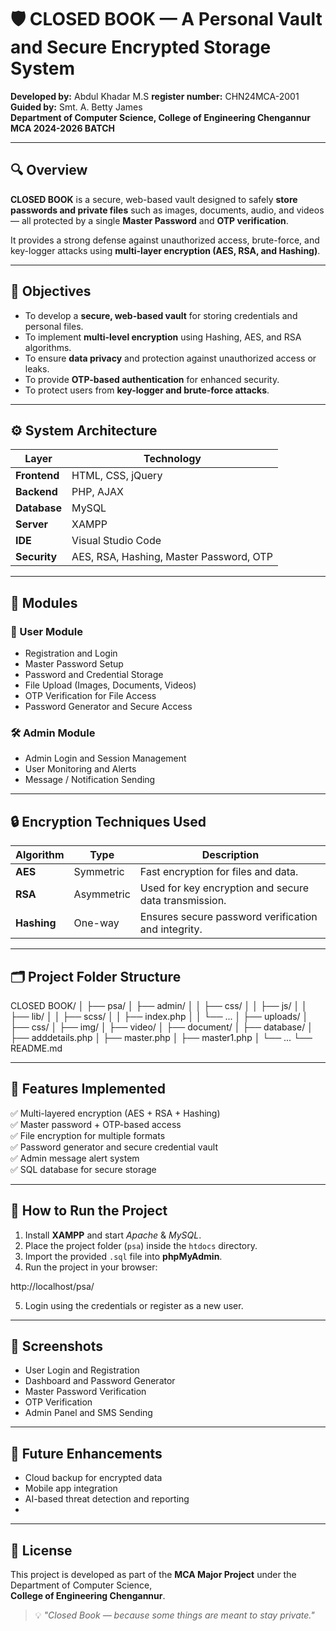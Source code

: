 # 🛡️ CLOSED BOOK — A Personal Vault and Secure Encrypted Storage System

**Developed by:** Abdul Khadar M.S
**register number:** CHN24MCA-2001
**Guided by:** Smt. A. Betty James  
**Department of Computer Science, College of Engineering Chengannur**
**MCA 2024-2026 BATCH**

---

## 🔍 Overview

**CLOSED BOOK** is a secure, web-based vault designed to safely **store passwords and private files** such as images, documents, audio, and videos — all protected by a single **Master Password** and **OTP verification**.

It provides a strong defense against unauthorized access, brute-force, and key-logger attacks using **multi-layer encryption (AES, RSA, and Hashing)**.

---

## 🎯 Objectives

- To develop a **secure, web-based vault** for storing credentials and personal files.  
- To implement **multi-level encryption** using Hashing, AES, and RSA algorithms.  
- To ensure **data privacy** and protection against unauthorized access or leaks.  
- To provide **OTP-based authentication** for enhanced security.  
- To protect users from **key-logger and brute-force attacks**.

---

## ⚙️ System Architecture

| Layer | Technology |
|--------|-------------|
| **Frontend** | HTML, CSS, jQuery |
| **Backend** | PHP, AJAX |
| **Database** | MySQL |
| **Server** | XAMPP |
| **IDE** | Visual Studio Code |
| **Security** | AES, RSA, Hashing, Master Password, OTP |

---

## 🧩 Modules

### 👤 User Module
- Registration and Login  
- Master Password Setup  
- Password and Credential Storage  
- File Upload (Images, Documents, Videos)  
- OTP Verification for File Access  
- Password Generator and Secure Access  

### 🛠️ Admin Module
- Admin Login and Session Management  
- User Monitoring and Alerts  
- Message / Notification Sending  

---

## 🔒 Encryption Techniques Used

| Algorithm | Type | Description |
|------------|------|-------------|
| **AES** | Symmetric | Fast encryption for files and data. |
| **RSA** | Asymmetric | Used for key encryption and secure data transmission. |
| **Hashing** | One-way | Ensures secure password verification and integrity. |

---

## 🗂️ Project Folder Structure
CLOSED BOOK/
│
├── psa/
│ ├── admin/
│ │ ├── css/
│ │ ├── js/
│ │ ├── lib/
│ │ ├── scss/
│ │ ├── index.php
│ │ └── ...
│ ├── uploads/
│ ├── css/
│ ├── img/
│ ├── video/
│ ├── document/
│ ├── database/
│ ├── adddetails.php
│ ├── master.php
│ ├── master1.php
│ └── ...
└── README.md


---

## 🚀 Features Implemented

✅ Multi-layered encryption (AES + RSA + Hashing)  
✅ Master password + OTP-based access  
✅ File encryption for multiple formats  
✅ Password generator and secure credential vault  
✅ Admin message alert system  
✅ SQL database for secure storage  

---

## 🔧 How to Run the Project

1. Install **XAMPP** and start *Apache* & *MySQL*.  
2. Place the project folder (`psa`) inside the `htdocs` directory.  
3. Import the provided `.sql` file into **phpMyAdmin**.  
4. Run the project in your browser:  

http://localhost/psa/

5. Login using the credentials or register as a new user.

---

## 📸 Screenshots

- User Login and Registration  
- Dashboard and Password Generator  
- Master Password Verification  
- OTP Verification  
- Admin Panel and SMS Sending  

---

## 🧠 Future Enhancements

- Cloud backup for encrypted data  
- Mobile app integration  
- AI-based threat detection and reporting
- 

---

## 🧾 License

This project is developed as part of the **MCA Major Project** under the Department of Computer Science,  
**College of Engineering Chengannur**.

> 💡 *"Closed Book — because some things are meant to stay private."*

